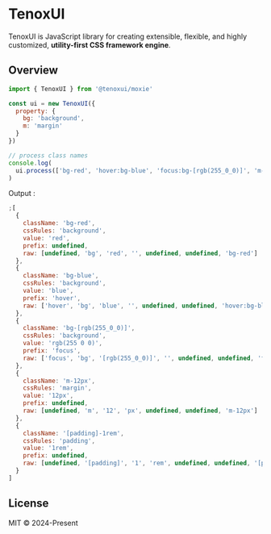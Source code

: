 # TenoxUI

TenoxUI is JavaScript library for creating extensible, flexible, and highly customized, **utility-first CSS framework engine**.

## Overview

```javascript
import { TenoxUI } from '@tenoxui/moxie'

const ui = new TenoxUI({
  property: {
    bg: 'background',
    m: 'margin'
  }
})

// process class names
console.log(
  ui.process(['bg-red', 'hover:bg-blue', 'focus:bg-[rgb(255_0_0)]', 'm-12px', '[padding]-1rem'])
)
```

Output :

```javascript
;[
  {
    className: 'bg-red',
    cssRules: 'background',
    value: 'red',
    prefix: undefined,
    raw: [undefined, 'bg', 'red', '', undefined, undefined, 'bg-red']
  },
  {
    className: 'bg-blue',
    cssRules: 'background',
    value: 'blue',
    prefix: 'hover',
    raw: ['hover', 'bg', 'blue', '', undefined, undefined, 'hover:bg-blue']
  },
  {
    className: 'bg-[rgb(255_0_0)]',
    cssRules: 'background',
    value: 'rgb(255 0 0)',
    prefix: 'focus',
    raw: ['focus', 'bg', '[rgb(255_0_0)]', '', undefined, undefined, 'focus:bg-[rgb(255_0_0)]']
  },
  {
    className: 'm-12px',
    cssRules: 'margin',
    value: '12px',
    prefix: undefined,
    raw: [undefined, 'm', '12', 'px', undefined, undefined, 'm-12px']
  },
  {
    className: '[padding]-1rem',
    cssRules: 'padding',
    value: '1rem',
    prefix: undefined,
    raw: [undefined, '[padding]', '1', 'rem', undefined, undefined, '[padding]-1rem']
  }
]
```

## License

MIT © 2024-Present
